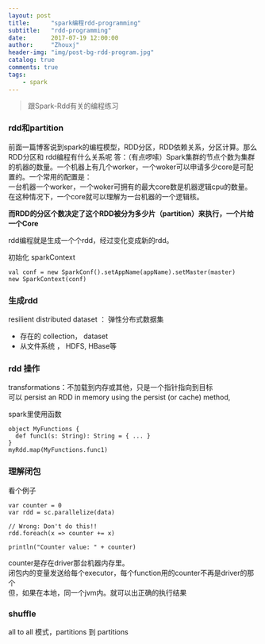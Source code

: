 ```yaml
---
layout: post
title:      "spark编程rdd-programming"
subtitle:   "rdd-programming"
date:       2017-07-19 12:00:00
author:     "Zhouxj"
header-img: "img/post-bg-rdd-program.jpg"
catalog: true
comments: true
tags:
    - spark
---
```


> 跟Spark-Rdd有关的编程练习

### rdd和partition
前面一篇博客说到spark的编程模型，RDD分区，RDD依赖关系，分区计算。那么RDD分区和 rdd编程有什么关系呢
答：（有点啰嗦）Spark集群的节点个数为集群的机器的数量。一个机器上有几个worker，一个woker可以申请多少core是可配置的。一个常用的配置是：<br>
一台机器一个worker，一个woker可拥有的最大core数是机器逻辑cpu的数量。<br>
在这种情况下，一个core就可以理解为一台机器的一个逻辑核。<br>

**而RDD的分区个数决定了这个RDD被分为多少片（partition）来执行，一个片给一个Core**<br>

rdd编程就是生成一个个rdd，经过变化变成新的rdd。<br>

初始化 sparkContext<br>
```
val conf = new SparkConf().setAppName(appName).setMaster(master)
new SparkContext(conf)
```

### 生成rdd
resilient distributed dataset ： 弹性分布式数据集<br>
* 存在的 collection， dataset<br>
* 从文件系统 ， HDFS, HBase等<br>

### rdd 操作
transformations：不加载到内存或其他，只是一个指针指向到目标<br>
可以 persist an RDD in memory using the persist (or cache) method,<br>

spark里使用函数<br>
```
object MyFunctions {
  def func1(s: String): String = { ... }
}
myRdd.map(MyFunctions.func1)
```

### 理解闭包
看个例子<br>
```
var counter = 0
var rdd = sc.parallelize(data)

// Wrong: Don't do this!!
rdd.foreach(x => counter += x)

println("Counter value: " + counter)
```
counter是存在driver那台机器内存里。<br>
闭包内的变量发送给每个executor，每个function用的counter不再是driver的那个<br>
但，如果在本地，同一个jvm内。就可以出正确的执行结果<br>

### shuffle
all to all 模式，partitions 到 partitions



